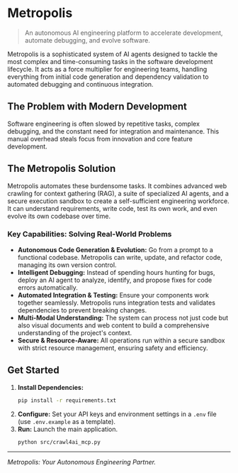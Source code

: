 # Metropolis

> An autonomous AI engineering platform to accelerate development, automate debugging, and evolve software.

Metropolis is a sophisticated system of AI agents designed to tackle the most complex and time-consuming tasks in the software development lifecycle. It acts as a force multiplier for engineering teams, handling everything from initial code generation and dependency validation to automated debugging and continuous integration.

## The Problem with Modern Development

Software engineering is often slowed by repetitive tasks, complex debugging, and the constant need for integration and maintenance. This manual overhead steals focus from innovation and core feature development.

## The Metropolis Solution

Metropolis automates these burdensome tasks. It combines advanced web crawling for context gathering (RAG), a suite of specialized AI agents, and a secure execution sandbox to create a self-sufficient engineering workforce. It can understand requirements, write code, test its own work, and even evolve its own codebase over time.

### Key Capabilities: Solving Real-World Problems

*   **Autonomous Code Generation & Evolution:** Go from a prompt to a functional codebase. Metropolis can write, update, and refactor code, managing its own version control.
*   **Intelligent Debugging:** Instead of spending hours hunting for bugs, deploy an AI agent to analyze, identify, and propose fixes for code errors automatically.
*   **Automated Integration & Testing:** Ensure your components work together seamlessly. Metropolis runs integration tests and validates dependencies to prevent breaking changes.
*   **Multi-Modal Understanding:** The system can process not just code but also visual documents and web content to build a comprehensive understanding of the project's context.
*   **Secure & Resource-Aware:** All operations run within a secure sandbox with strict resource management, ensuring safety and efficiency.

## Get Started

1.  **Install Dependencies:**
    ```bash
    pip install -r requirements.txt
    ```
2.  **Configure:** Set your API keys and environment settings in a `.env` file (use `.env.example` as a template).
3.  **Run:** Launch the main application.
    ```bash
    python src/crawl4ai_mcp.py
    ```

---
*Metropolis: Your Autonomous Engineering Partner.*